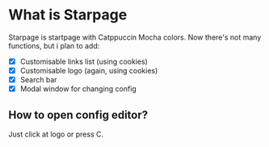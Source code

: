 # What is Starpage
Starpage is startpage with Catppuccin Mocha colors. Now there's not many functions, but i plan to add:
- [x] Customisable links list (using cookies)
- [x] Customisable logo (again, using cookies)
- [x] Search bar
- [X] Modal window for changing config

## How to open config editor?
Just click at logo or press C.
